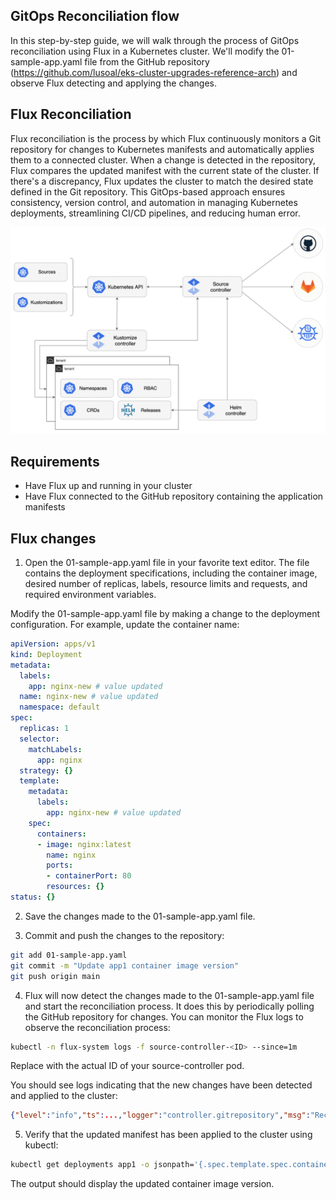 ## GitOps Reconciliation flow

In this step-by-step guide, we will walk through the process of GitOps reconciliation using Flux in a Kubernetes cluster. We'll modify the 01-sample-app.yaml file from the GitHub repository (https://github.com/lusoal/eks-cluster-upgrades-reference-arch) and observe Flux detecting and applying the changes.

## Flux Reconciliation

Flux reconciliation is the process by which Flux continuously monitors a Git repository for changes to Kubernetes manifests and automatically applies them to a connected cluster. When a change is detected in the repository, Flux compares the updated manifest with the current state of the cluster. If there's a discrepancy, Flux updates the cluster to match the desired state defined in the Git repository. This GitOps-based approach ensures consistency, version control, and automation in managing Kubernetes deployments, streamlining CI/CD pipelines, and reducing human error.

<p align="center">
<img src="./gitops-toolkit.png">
</p>

## Requirements

- Have Flux up and running in your cluster
- Have Flux connected to the GitHub repository containing the application manifests

## Flux changes

1. Open the 01-sample-app.yaml file in your favorite text editor. The file contains the deployment specifications, including the container image, desired number of replicas, labels, resource limits and requests, and required environment variables.

Modify the 01-sample-app.yaml file by making a change to the deployment configuration. For example, update the container name:

```yaml
apiVersion: apps/v1
kind: Deployment
metadata:
  labels:
    app: nginx-new # value updated
  name: nginx-new # value updated
  namespace: default
spec:
  replicas: 1
  selector:
    matchLabels:
      app: nginx
  strategy: {}
  template:
    metadata:
      labels:
        app: nginx-new # value updated
    spec:
      containers:
      - image: nginx:latest
        name: nginx
        ports:
        - containerPort: 80
        resources: {}
status: {}
```

2. Save the changes made to the 01-sample-app.yaml file.

3. Commit and push the changes to the repository:

```bash
git add 01-sample-app.yaml
git commit -m "Update app1 container image version"
git push origin main
```

4. Flux will now detect the changes made to the 01-sample-app.yaml file and start the reconciliation process. It does this by periodically polling the GitHub repository for changes. You can monitor the Flux logs to observe the reconciliation process:

```bash
kubectl -n flux-system logs -f source-controller-<ID> --since=1m
```

Replace <ID> with the actual ID of your source-controller pod.

You should see logs indicating that the new changes have been detected and applied to the cluster:

```json
{"level":"info","ts":...,"logger":"controller.gitrepository","msg":"Reconciliation finished in ...","reconciler group":"source.toolkit.fluxcd.io","reconciler kind":"GitRepository","name":"flux-system","namespace":"flux-system","commit":"<COMMIT_HASH>","revision":"main/<COMMIT_HASH>"}
```

5. Verify that the updated manifest has been applied to the cluster using kubectl:

```bash
kubectl get deployments app1 -o jsonpath='{.spec.template.spec.containers[0].image}'
```

The output should display the updated container image version.
